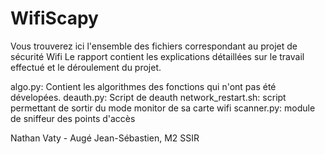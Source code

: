 # WifiScapy

Vous trouverez ici l'ensemble des fichiers correspondant au projet de sécurité Wifi
Le rapport contient les explications détaillées sur le travail effectué et le déroulement du projet.


algo.py: Contient les algorithmes des fonctions qui n'ont pas été dévelopées.
deauth.py: Script de deauth
network_restart.sh: script permettant de sortir du mode monitor de sa carte wifi
scanner.py: module de sniffeur des points d'accès


Nathan Vaty - Augé Jean-Sébastien, M2 SSIR
